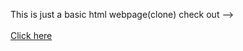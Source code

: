 This is just a basic html webpage(clone) check out --> <br>
<br>
<a href = "https://89aman.github.io/aircnc" target="_blank">Click here</a>
